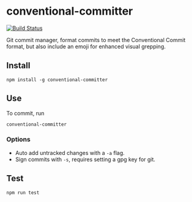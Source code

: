 # conventional-committer

[![Build Status](https://travis-ci.com/wel-shy/committer.svg?branch=master)](https://travis-ci.com/wel-shy/committer)

Git commit manager, format commits to meet the Conventional Commit format, but also include
an emoji for enhanced visual grepping.

## Install

```
npm install -g conventional-committer
```

## Use

To commit, run

```
conventional-committer
```

### Options

- Auto add untracked changes with a `-a` flag.
- Sign commits with `-s`, requires setting a gpg key for git.

## Test

```
npm run test
```
